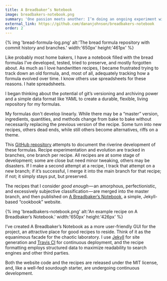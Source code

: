 ```yaml
---
title: A Breadbaker’s Notebook
image: breadbakers-notebook.png
summary: 'One passion meets another: I’m doing an ongoing experiment with git to document the development of my bread recipes, alongside a simple cookbook-style website for the final recipes.'
external_link: https://github.com/dananjohnson/breadbakers-notebook
order: 2
---
```


{% img 'bread-formula-log.png' alt:'The bread formula repository with commit history and branches.' width:'650px' height:'461px' %}

Like probably most home bakers, I have a notebook filled with the bread formulas I’ve developed, tested, tried to preserve, and mostly forgotten about. As much as I love handwritten recipes, I became frustrated trying to track down an old formula, and, most of all, adequately tracking how a formula evolved over time. I know others use spreadsheets for these reasons. I hate spreadsheets.

I began thinking about the potential of git’s versioning and archiving power and a simple data format like YAML to create a durable, flexible, living repository for my formulas.

My formulas don't develop linearly. While there may be a “master” version, ingredients, quantities, and methods change from bake to bake without necessarily replacing the previous version of the recipe. Some turn into new recipes, others dead ends, while still others become alternatives, riffs on a theme.

This [GitHub repository](https://github.com/dananjohnson/bread-formulas) attempts to document the riverine development of these formulas. Recipe experimentation and evolution are tracked in branches, one branch per recipe. All recipes are at some stage of development; some are close but need minor tweaking, others may be disasters. If I make a second attempt at a recipe, I track that attempt on a new branch; if it’s successful, I merge it into the main branch for that recipe; if not; it simply stays put, but preserved.

The recipes that I consider *good enough* — an amorphous, perfectionistic, and excessively subjective classification — are merged into the master branch, and then published on [A Breadbaker’s Notebook](https://github.com/dananjohnson/breadbakers-notebook), a simple, Jekyll-based “cookbook” website.

{% img 'breadbakers-notebook.png' alt:'An example recipe on A Breadbaker’s Notebook.' width:'650px' height:'426px' %}

I’ve created A Breadbaker’s Notebook as a more user-friendly GUI for the project, an attractive place for good recipes to reside. Think of it as the equanimous facade for the chaotic laboratory. I use [Jekyll](https://jekyllrb.com/) for site generation and [Travis CI](https://travis-ci.org/) for continuous deployment, and the recipe formatting employs structured data to maximize readability to search engines and other third parties.

Both the website code and the recipes are released under the MIT license, and, like a well-fed sourdough starter, are undergoing continuous development.
